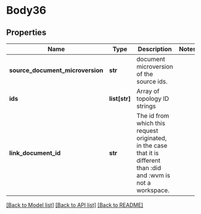 # Body36

## Properties
Name | Type | Description | Notes
------------ | ------------- | ------------- | -------------
**source_document_microversion** | **str** | document microversion of the source ids. | 
**ids** | **list[str]** | Array of topology ID strings | 
**link_document_id** | **str** | The id from which this request originated, in the case that it is           different than :did and :wvm is not a workspace. | 

[[Back to Model list]](../README.md#documentation-for-models) [[Back to API list]](../README.md#documentation-for-api-endpoints) [[Back to README]](../README.md)


